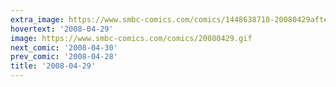```yaml
---
extra_image: https://www.smbc-comics.com/comics/1448638710-20080429after.png
hovertext: '2008-04-29'
image: https://www.smbc-comics.com/comics/20080429.gif
next_comic: '2008-04-30'
prev_comic: '2008-04-28'
title: '2008-04-29'
---
```


